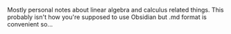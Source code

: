 Mostly personal notes about linear algebra and calculus related things. This probably isn't how you're supposed to use Obsidian but .md format is convenient so...